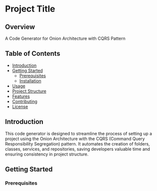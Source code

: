 # Project Title

## Overview

A Code Generator for Onion Architecture with CQRS Pattern

## Table of Contents

- [Introduction](#introduction)
- [Getting Started](#getting-started)
  - [Prerequisites](#prerequisites)
  - [Installation](#installation)
- [Usage](#usage)
- [Project Structure](#project-structure)
- [Features](#features)
- [Contributing](#contributing)
- [License](#license)

## Introduction

This code generator is designed to streamline the process of setting up a project using the Onion Architecture with the CQRS (Command Query Responsibility Segregation) pattern. It automates the creation of folders, classes, services, and repositories, saving developers valuable time and ensuring consistency in project structure.

## Getting Started

### Prerequisites


